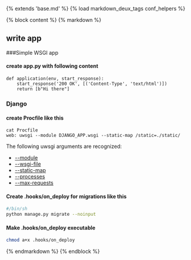 {% extends 'base.md' %}
{% load markdown_deux_tags conf_helpers %}

{% block content %}
{% markdown %}
## write app

###Simple WSGI app
#### create app.py with following content

    def application(env, start_response):
        start_response('200 OK', [('Content-Type', 'text/html')])
        return [b"Hi there"]

### Django
#### create Procfile like this

    cat Procfile
    web: uwsgi --module DJANGO_APP.wsgi --static-map /static=./static/

The following uwsgi arguments are recognized:

  - [--module](http://uwsgi-docs.readthedocs.io/en/latest/Options.html?highlight=module#module)
  - [--wsgi-file](http://uwsgi-docs.readthedocs.io/en/latest/Options.html?highlight=wsgi-file#wsgi-file)
  - [--static-map](http://uwsgi-docs.readthedocs.io/en/latest/Options.html?highlight=wsgi-file#static-map)
  - [--processes](http://uwsgi-docs.readthedocs.io/en/latest/Options.html?highlight=wsgi-file#processes)
  - [--max-requests](http://uwsgi-docs.readthedocs.io/en/latest/Options.html?highlight=wsgi-file#max-requests)

#### Create  .hooks/on_deploy for migrations like this

```sh
#/bin/sh
python manage.py migrate --noinput
```
#### Make .hooks/on_deploy executable

```sh
chmod a+x .hooks/on_deploy
```
{% endmarkdown %}
{% endblock %}
